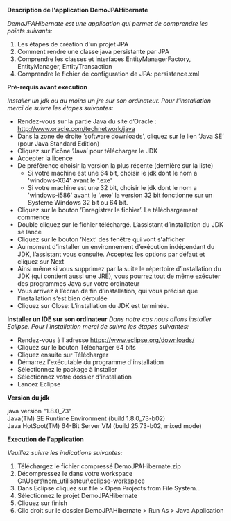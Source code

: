 __Description de l'application DemoJPAHibernate__

*DemoJPAHibernate est une application qui permet de comprendre les points suivants:*
  1. Les étapes de création d'un projet JPA	
  2. Comment rendre une classe java persistante par JPA
  3. Comprendre les classes et interfaces EntityManagerFactory, EntityManager, EntityTransaction
  4. Comprendre le fichier de configuration de JPA: persistence.xml

__Pré-requis avant execution__	

*Installer un jdk ou au moins un jre sur son ordinateur.  Pour l'installation merci de suivre les étapes suivantes:*
  * Rendez-vous sur la partie Java du site d’Oracle : http://www.oracle.com/technetwork/java
  * Dans la zone de droite ’software downloads’, cliquez sur le lien ’Java SE’ (pour Java Standard Edition)
  * Cliquez sur l’icône ’Java’ pour télécharger le JDK
  * Accepter la licence
  * De préférence choisir la version la plus récente (dernière sur la liste)
	* Si votre machine est une 64 bit, choisir le jdk dont le nom a 'windows-X64' avant le '.exe'
	* Si votre machine est une 32 bit, choisir le jdk dont le nom a 'windows-i586' avant le '.exe' la version 32 bit fonctionne sur un Système Windows 32 bit ou 64 bit.
  * Cliquez sur le bouton ’Enregistrer le fichier’. Le téléchargement commence	 
  * Double cliquez sur le fichier téléchargé. L’assistant d’installation du JDK se lance
  * Cliquez sur le bouton ’Next’ des fenêtre qui vont s'afficher
  * Au moment d’installer un environnement d’exécution indépendant du JDK, l’assistant vous consulte. Acceptez les options par défaut et cliquez sur Next
  * Ainsi même si vous supprimez par la suite le répertoire d’installation du JDK (qui contient aussi une JRE), vous pourrez tout de même exécuter des programmes Java sur votre ordinateur
  * Vous arrivez à l’écran de fin d’installation, qui vous précise que l’installation s’est bien déroulée 
  * Cliquez sur Close: L’installation du JDK est terminée. 

__Installer un IDE sur son ordinateur__ 
*Dans notre cas nous allons installer Eclipse.  Pour l'installation merci de suivre les étapes suivantes:*
  * Rendez-vous à l'adresse https://www.eclipse.org/downloads/
  * Cliquez sur le bouton Télécharger 64 bits
  * Cliquez ensuite sur Télécharger
  * Démarrez l'exécutable du programme d'installation
  * Sélectionnez le package à installer
  * Sélectionnez votre dossier d'installation
  * Lancez Eclipse 

__Version du jdk__

java version "1.8.0_73"  
Java(TM) SE Runtime Environment (build 1.8.0_73-b02)  
Java HotSpot(TM) 64-Bit Server VM (build 25.73-b02, mixed mode)

__Execution de l'application__ 

*Veuillez suivre les indications suivantes:*
1. Téléchargez le fichier compressé DemoJPAHibernate.zip
2. Décompressez le dans votre workspace C:\Users\nom_utilisateur\eclipse-workspace	
3. Dans Eclipse cliquez sur file > Open Projects from File System...	
4. Sélectionnez le projet DemoJPAHibernate	
5. Cliquez sur finish
6. Clic droit sur le dossier DemoJPAHibernate > Run As > Java Application
